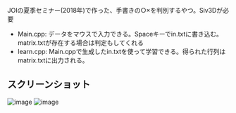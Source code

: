 JOIの夏季セミナー(2018年)で作った、手書きの○×を判別するやつ。Siv3Dが必要

- Main.cpp: データをマウスで入力できる。Spaceキーでin.txtに書き込む。matrix.txtが存在する場合は判定もしてくれる
- learn.cpp: Main.cppで生成したin.txtを使って学習できる。得られた行列はmatrix.txtに出力される。

## スクリーンショット

![image](https://user-images.githubusercontent.com/22661629/115521821-7ed45100-a2c6-11eb-9f3d-9762bee4a2ab.png)
![image](https://user-images.githubusercontent.com/22661629/115521899-914e8a80-a2c6-11eb-9405-ac2f3d1becc0.png)
